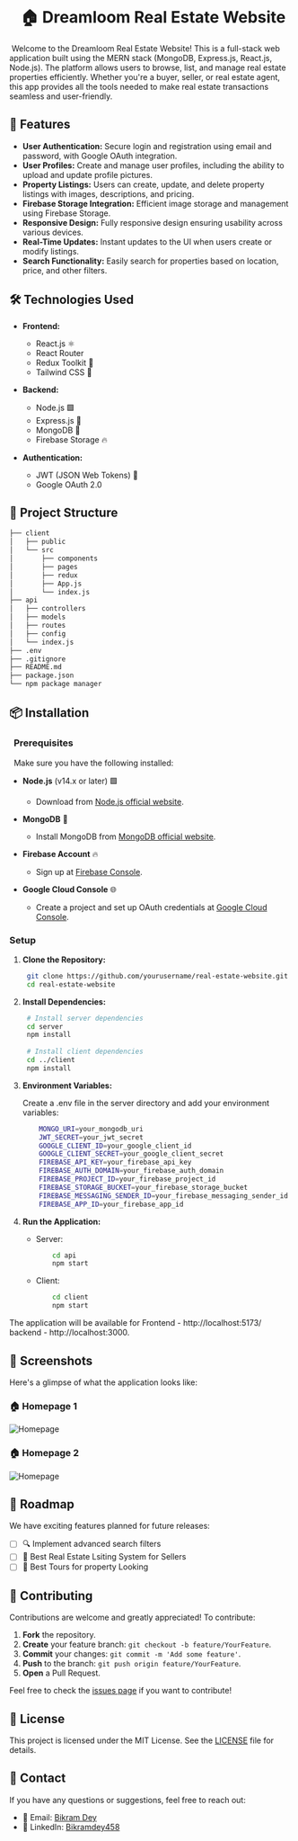 

# &nbsp;&nbsp;&nbsp;🏠 Dreamloom Real Estate Website

&nbsp;Welcome to the Dreamloom Real Estate Website! This is a full-stack web application built using the MERN stack (MongoDB, Express.js, React.js, Node.js). The platform allows users to browse, list, and manage real estate properties efficiently. Whether you're a buyer, seller, or real estate agent, this app provides all the tools needed to make real estate transactions seamless and user-friendly.

## 🚀 Features

- **User Authentication:** Secure login and registration using email and password, with Google OAuth integration.
- **User Profiles:** Create and manage user profiles, including the ability to upload and update profile pictures.
- **Property Listings:** Users can create, update, and delete property listings with images, descriptions, and pricing.
- **Firebase Storage Integration:** Efficient image storage and management using Firebase Storage.
- **Responsive Design:** Fully responsive design ensuring usability across various devices.
- **Real-Time Updates:** Instant updates to the UI when users create or modify listings.
- **Search Functionality:** Easily search for properties based on location, price, and other filters.

## 🛠️ Technologies Used

- **Frontend:**
  - React.js ⚛️
  - React Router
  - Redux Toolkit 🛒
  - Tailwind CSS 🎨

- **Backend:**
  - Node.js 🟩
  - Express.js 🚂
  - MongoDB 🍃
  - Firebase Storage 🔥

- **Authentication:**
  - JWT (JSON Web Tokens) 🔐
  - Google OAuth 2.0

## 📂 Project Structure

```bash
├── client
│   ├── public
│   └── src
│       ├── components
│       ├── pages
│       ├── redux
│       ├── App.js
│       └── index.js
├── api
│   ├── controllers
│   ├── models
│   ├── routes
│   ├── config
│   └── index.js
├── .env
├── .gitignore
├── README.md
├── package.json
└── npm package manager
```

## 📦 Installation

### &nbsp;&nbsp;Prerequisites
&nbsp;&nbsp;Make sure you have the following installed:

- **Node.js** (v14.x or later) 🟩
  - Download from [Node.js official website](https://nodejs.org/).
  
- **MongoDB** 🍃
  - Install MongoDB from [MongoDB official website](https://www.mongodb.com/try/download/community).
  
- **Firebase Account** 🔥
  - Sign up at [Firebase Console](https://console.firebase.google.com/).
  
- **Google Cloud Console** 🌐
  - Create a project and set up OAuth credentials at [Google Cloud Console](https://console.cloud.google.com/).

### Setup

1. **Clone the Repository:**
   ```bash
    git clone https://github.com/yourusername/real-estate-website.git
    cd real-estate-website
    ```
2. **Install Dependencies:**
   ```bash
    # Install server dependencies
    cd server
    npm install
    
    # Install client dependencies
    cd ../client
    npm install
    ```
3. **Environment Variables:**

    Create a .env file in the server directory and add your environment variables:
    ```bash
        MONGO_URI=your_mongodb_uri
        JWT_SECRET=your_jwt_secret
        GOOGLE_CLIENT_ID=your_google_client_id
        GOOGLE_CLIENT_SECRET=your_google_client_secret
        FIREBASE_API_KEY=your_firebase_api_key
        FIREBASE_AUTH_DOMAIN=your_firebase_auth_domain
        FIREBASE_PROJECT_ID=your_firebase_project_id
        FIREBASE_STORAGE_BUCKET=your_firebase_storage_bucket
        FIREBASE_MESSAGING_SENDER_ID=your_firebase_messaging_sender_id
        FIREBASE_APP_ID=your_firebase_app_id
    ```
4. **Run the Application:**
    - Server:
        ```bash
            cd api
            npm start
        ```
    - Client:
        ```bash
            cd client
            npm start
        ```
The application will be available for Frontend - http://localhost:5173/ 
backend - http://localhost:3000.


    
## 🎨 Screenshots

Here's a glimpse of what the application looks like:

### 🏠 Homepage 1
![Homepage](https://github.com/BikramDey/dreamloom-estate/blob/master/demo/home1.png)

### 🏠 Homepage 2
![Homepage](https://github.com/BikramDey/dreamloom-estate/blob/master/demo/home2.png)



## 🚧 Roadmap

We have exciting features planned for future releases:

- [ ] 🔍 Implement advanced search filters
- [ ] 📱 Best Real Estate Lsiting System for Sellers
- [ ] 🏡 Best Tours for property Looking

## 🤝 Contributing

Contributions are welcome and greatly appreciated! To contribute:

1. **Fork** the repository.
2. **Create** your feature branch: `git checkout -b feature/YourFeature`.
3. **Commit** your changes: `git commit -m 'Add some feature'`.
4. **Push** to the branch: `git push origin feature/YourFeature`.
5. **Open** a Pull Request.

Feel free to check the [issues page](https://github.com/yourusername/real-estate-website/issues) if you want to contribute!

## 📝 License

This project is licensed under the MIT License. See the [LICENSE](LICENSE) file for details.

## 📧 Contact

If you have any questions or suggestions, feel free to reach out:

- 📧 Email: [Bikram Dey](mailto:bikramdey458@gmail.com)
- 💼 LinkedIn: [Bikramdey458](https://www.linkedin.com/in/bikramdey458/)
